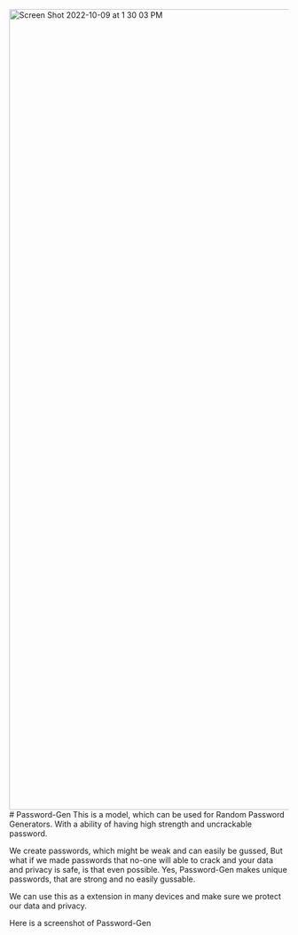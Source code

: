 <img width="1440" alt="Screen Shot 2022-10-09 at 1 30 03 PM" src="https://user-images.githubusercontent.com/85721921/194778204-6d95ad3e-ae60-48e4-a062-344bb6b2e76c.png">
# Password-Gen
This is a model, which can be used for Random Password Generators. With a ability of having high strength and uncrackable password.



We create passwords, which might be weak and can easily be gussed, But what if we made passwords that no-one will able to crack and your data and privacy is safe, is that even possible. Yes, Password-Gen makes unique passwords, that are strong and no easily gussable. 

We can use this as a extension in many devices and make sure we protect our data and privacy. 


Here is a screenshot of Password-Gen

